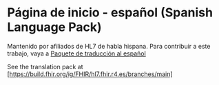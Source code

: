 # Página de inicio - español (Spanish Language Pack)

Mantenido por afiliados de HL7 de habla hispana.
Para contribuir a este trabajo, vaya a
[Paquete de traducción al español](https://chat.fhir.org/#narrow/stream/405678-Spanish-Translation-Pack)

See the translation pack at [https://build.fhir.org/ig/FHIR/hl7.fhir.r4.es/branches/main]

